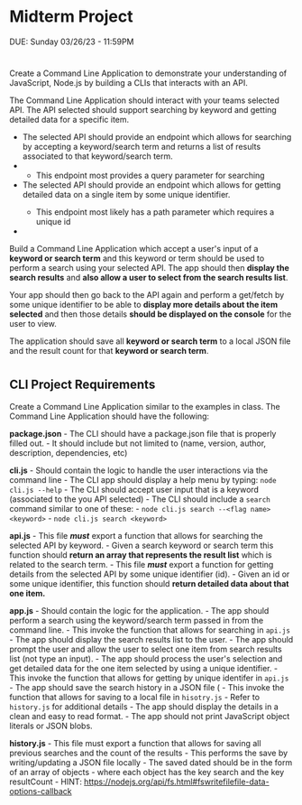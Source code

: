 
# Midterm Project
DUE: Sunday 03/26/23 - 11:59PM

#

Create a Command Line Application to demonstrate your understanding of JavaScript, Node.js by building a CLIs that interacts with an API.


The Command Line Application should interact with your teams selected API.  The API selected should support searching by keyword and getting detailed data for a specific item.
<ul>
    <li>The selected API should provide an endpoint which allows for searching by accepting a keyword/search term and returns a list of results associated to that keyword/search term.<li>
   <ul><li>This endpoint most provides a query parameter for searching</ul></li>
    <li>The selected API should provide an endpoint which allows for getting detailed data on a single item by some unique identifier.</li>
   <ul><li>This endpoint most likely has a path parameter which requires a unique id</ul><li>
</ul>
 

 

Build a Command Line Application which accept a user's input of a **keyword or search term** and this keyword or term should be used to perform a search using your selected API.  The app should then **display the search results** and **also allow a user to select from the search results list**. 

Your app should then go back to the API again and perform a get/fetch by some unique identifier to be able to **display more details about the item selected** and then those details **should be displayed on the console** for the user to view. 

The application should save all **keyword or search term** to a local JSON file and the result count for that **keyword or search term**.

#

## CLI Project Requirements

Create a Command Line Application similar to the examples in class.  The Command Line Application should have the following:

**package.json**
    - The CLI should have a package.json file that is properly filled out.
    - It should include but not limited to (name, version, author, description, dependencies, etc)

 
**cli.js**
    - Should contain the logic to handle the user interactions via the command line
    - The CLI app should display a help menu by typing: `node cli.js --help`
    - The CLI should accept user input that is a keyword (associated to the you API selected)
    - The CLI should include a `search` command similar to one of these:
        - `node cli.js search --<flag name> <keyword>`
        - `node cli.js search <keyword>`

 
**api.js**
    - This file **_must_** export a function that allows for searching the selected API by keyword.
        - Given a search keyword or search term this function should **return an array that represents the result list** which is related to the search term.
    - This file **_must_** export a function for getting details from the selected API by some unique identifier (id).
        - Given an id or some unique identifier, this function should **return detailed data about that one item.**


**app.js**
    - Should contain the logic for the application.
    - The app should perform a search using the keyword/search term passed in from the command line.
        - This invoke the function that allows for searching in `api.js`
    - The app should display the search results list to the user.
    - The app should prompt the user and allow the user to select one item from search results list (not type an input).
    - The app should process the user's selection and get detailed data for the one item selected by using a unique identifier.
        - This invoke the function that allows for getting by unique identifer in `api.js`
    - The app should save the search history in a JSON file (
        - This invoke the function that allows for saving to a local file in `hisotry.js`
        - Refer to `history.js` for additional details
    - The app should display the details in a clean and easy to read format. 
        - The app should not print JavaScript object literals or JSON blobs.

 
**history.js**
    - This file must export a function that allows for saving all previous searches and the count of the results
    - This performs the save by writing/updating a JSON file locally
    - The saved dated should be in the form of an array of objects - where each object has the key search and the key resultCount
    - HINT: https://nodejs.org/api/fs.html#fswritefilefile-data-options-callback 
